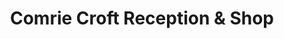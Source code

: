 ---
title: "Comrie Croft Reception & Shop"
url: /comrie/comrie-croft-reception-and-shop/
shop: farm
---